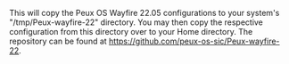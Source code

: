 This will copy the Peux OS Wayfire 22.05 configurations to your system's "/tmp/Peux-wayfire-22" directory. You may then copy the respective configuration from this directory over to your Home directory.  The repository can be found at https://github.com/peux-os-sic/Peux-wayfire-22.
